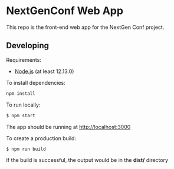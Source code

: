 # NextGenConf Web App

This repo is the front-end web app for the NextGen Conf project.

## Developing

Requirements:

- [Node.js](https://nodejs.org/) (at least 12.13.0)

To install dependencies:

```sh
npm install
```

To run locally:

```sh
$ npm start
```

The app should be running at [http://localhost:3000](http://localhost:3000) 

To create a production build:

```sh
$ npm run build
```

If the build is successful, the output would be in the **dist/** directory
